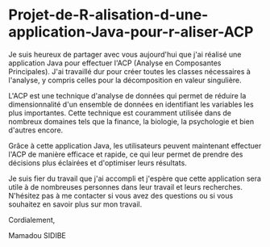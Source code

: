 # Projet-de-R-alisation-d-une-application-Java-pour-r-aliser-ACP
Je suis heureux de partager avec vous aujourd'hui que j'ai réalisé une application Java pour effectuer l'ACP (Analyse en Composantes Principales). J'ai travaillé dur pour créer toutes les classes nécessaires à l'analyse, y compris celles pour la décomposition en valeur singulière.

L'ACP est une technique d'analyse de données qui permet de réduire la dimensionnalité d'un ensemble de données en identifiant les variables les plus importantes. Cette technique est couramment utilisée dans de nombreux domaines tels que la finance, la biologie, la psychologie et bien d'autres encore.

Grâce à cette application Java, les utilisateurs peuvent maintenant effectuer l'ACP de manière efficace et rapide, ce qui leur permet de prendre des décisions plus éclairées et d'optimiser leurs résultats.

Je suis fier du travail que j'ai accompli et j'espère que cette application sera utile à de nombreuses personnes dans leur travail et leurs recherches. N'hésitez pas à me contacter si vous avez des questions ou si vous souhaitez en savoir plus sur mon travail.

Cordialement,

Mamadou SIDIBE
